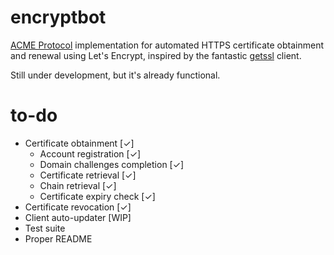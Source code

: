 # encryptbot

[ACME Protocol](https://ietf-wg-acme.github.io/acme/) implementation for automated HTTPS certificate obtainment and renewal using Let's Encrypt, inspired by the fantastic [getssl](https://github.com/srvrco/getssl) client.

Still under development, but it's already functional.

# to-do
- Certificate obtainment [✓]
  - Account registration [✓]
  - Domain challenges completion [✓]
  - Certificate retrieval [✓]
  - Chain retrieval [✓]
  - Certificate expiry check [✓]
- Certificate revocation [✓]
- Client auto-updater [WIP]
- Test suite
- Proper README
